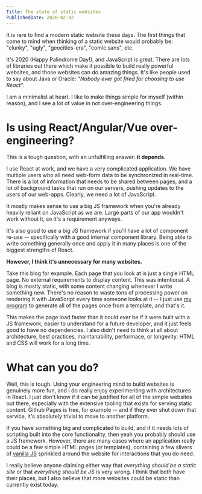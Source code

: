 ```yaml
---
Title: The state of static websites
PublishedDate: 2020-02-02
---
```

It is rare to find a modern static website these days. The first things that come to mind when thinking of a static website would probably be: "clunky", "ugly", "geocities-era", "comic sans", etc.

It's 2020 (Happy Palindrome Day!), and JavaScript is great. There are lots of libraries out there which make it possible to build really powerful websites, and those websites can do amazing things. It's like people used to say about Java or Oracle: *"Nobody ever got fired for choosing to use React".*

I am a minimalist at heart. I like to make things simple for myself (within reason), and I see a lot of value in not over-engineering things.

# Is using React/Angular/Vue over-engineering?

This is a tough question, with an unfulfilling answer: **it depends.**

I use React at work, and we have a very complicated application. We have multiple users who all need web-form data to be synchronized in real-time. There is a lot of information that needs to be shared between pages, and a lot of background tasks that run on our servers, pushing updates to the users of our web-apps. Clearly, we need a lot of JavaScript.

It mostly makes sense to use a big JS framework when you're already heavily reliant on JavaScript as we are. Large parts of our app wouldn't work without it, so it's a requirement anyways.

It's also good to use a big JS framework if you'll have a lot of component re-use -- specifically with a good internal component library. Being able to write something generally once and apply it in many places is one of the biggest strengths of React.

**However, I think it's unnecessary for many websites.**

Take this blog for example. Each page that you look at is just a single HTML page. No external requirements to display content. This was intentional. A blog is mostly static, with some content changing whenever I write something new. There's no reason to waste tons of processing power on rendering it with JavaScript every time someone looks at it -- I just use [my program](https://github.com/jacobkania/mmssg) to generate all of the pages once from a template, and that's it.

This makes the page load faster than it could *ever* be if it were built with a JS framework, easier to understand for a future developer, and it just feels good to have no dependencies. I also didn't need to think at all about architecture, best practices, maintanability, performace, or longevity: HTML and CSS will work for a long time.

# What can you do?

Well, this is tough. Using your engineering mind to build websites is genuinely more fun, and I do really enjoy experimenting with architectures in React. I just don't know if it can be justified for all of the simple websites out there, especially with the extensive tooling that exists for serving static content. Github Pages is free, for example -- and if they ever shut down that service, it's absolutely trivial to move to another platform.

If you have something big and complicated to build, and if it needs lots of scripting built into the core functionality, then yeah you probably should use a JS framework. However, there are many cases where an application really could be a few simple HTML pages (or templates), containing a few slivers of [vanilla JS](http://vanilla-js.com/) sprinkled around the website for interactions that you do need.

I really believe anyone claiming either way that *everything should be a static site* or that *everything should be JS* is very wrong. I think that both have their places, but I also believe that more websites could be static than currently exist today.